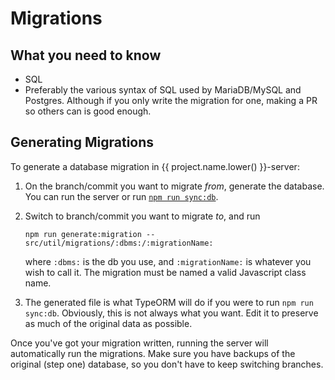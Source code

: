 # Migrations

## What you need to know

- SQL
- Preferably the various syntax of SQL used by MariaDB/MySQL and Postgres.
    Although if you only write the migration for one, making a PR so others can is good enough.

## Generating Migrations

To generate a database migration in {{ project.name.lower() }}-server:

1. On the branch/commit you want to migrate _from_, generate the database.
   You can run the server or run [`npm run sync:db`](../../setup/server/npmScripts.md#syncdb).
2. Switch to branch/commit you want to migrate _to_, and run

    ```
    npm run generate:migration -- src/util/migrations/:dbms:/:migrationName:
    ```

    where `:dbms:` is the db you use, and `:migrationName:` is whatever you wish to call it.
    The migration must be named a valid Javascript class name.
3. The generated file is what TypeORM will do if you were to run `npm run sync:db`.
   Obviously, this is not always what you want. Edit it to preserve as much of the original data as possible.

Once you've got your migration written, running the server will automatically run the migrations.
Make sure you have backups of the original (step one) database, so you don't have to keep switching branches.
